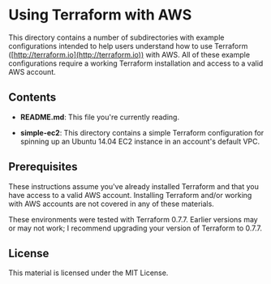 # Using Terraform with AWS

This directory contains a number of subdirectories with example configurations intended to help users understand how to use Terraform ([http://terraform.io](http://terraform.io)) with AWS. All of these example configurations require a working Terraform installation and access to a valid AWS account.

## Contents

* **README.md**: This file you're currently reading.

* **simple-ec2**: This directory contains a simple Terraform configuration for spinning up an Ubuntu 14.04 EC2 instance in an account's default VPC.

## Prerequisites

These instructions assume you've already installed Terraform and that you have access to a valid AWS account. Installing Terraform and/or working with AWS accounts are not covered in any of these materials.

These environments were tested with Terraform 0.7.7. Earlier versions may or may not work; I recommend upgrading your version of Terraform to 0.7.7.

## License

This material is licensed under the MIT License.
